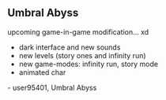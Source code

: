 ## Umbral Abyss

upcoming game-in-game modification... xd

- dark interface and new sounds
- new levels (story ones and infinity run)
- new game-modes: infinity run, story mode
- animated char

\- user95401, Umbral Abyss